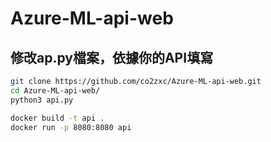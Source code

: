﻿# Azure-ML-api-web
 
 ## 修改ap.py檔案，依據你的API填寫

```bash
git clone https://github.com/co2zxc/Azure-ML-api-web.git
cd Azure-ML-api-web/
python3 api.py 

docker build -t api .
docker run -p 8080:8080 api

```
